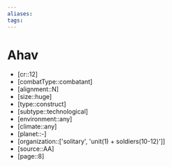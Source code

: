 ```yaml
---
aliases: 
tags: 
---
```


# Ahav

- [cr::12]
- [combatType::combatant]
- [alignment::N]
- [size::huge]
- [type::construct]
- [subtype::technological]
- [environment::any]
- [climate::any]
- [planet::-]
- [organization::['solitary', 'unit(1) + soldiers(10-12)']]
- [source::AA]
- [page::8]
